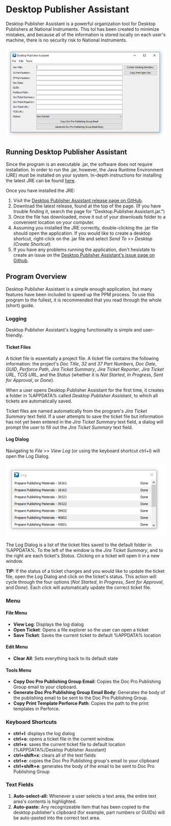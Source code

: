 # Desktop Publisher Assistant

Desktop Publisher Assistant is a powerful organization tool for Desktop Publishers at National Instruments. This tol has been created to minimize mistakes, and because all of the information is stored locally on each user's machine, there is no security risk to National Instruments.

![](readme-images/program.PNG)

## Running Desktop Publisher Assistant

Since the program is an executable .jar, the software does not require installation. In order to run the .jar, however, the Java Runtime Environment (JRE) must be installed on your system. In-depth instructions for installing the latest JRE can be found [here](https://www.ntu.edu.sg/home/ehchua/programming/howto/JDK_HowTo.html#jdk-install).

Once you have installed the JRE:

1. Visit the [Desktop Publisher Assistant release page on GitHub](https://github.com/alexporrello/DesktopPublisherAssistant/releases).
2. Download the latest release, found at the top of the page. (If you have trouble finding it, search the page for "Desktop.Publisher.Assistant.jar.")
3. Once the file has downloaded, move it out of your downloads folder to a convenient location on your computer.
4. Assuming you installed the JRE correctly, double-clicking the .jar file should open the application. If you would like to create a desktop shortcut, right-click on the .jar file and select *Send To* >> *Desktop (Create Shortcut)*.
5. If you have any problems running the application, don't hesistate to create an issue on the [Desktop Publisher Assistant's issue page on Github](https://github.com/alexporrello/DesktopPublisherAssistant/issues).

## Program Overview

Desktop Publisher Assistant is a simple enough application, but many features have been included to speed up the PPM process. To use this program to the fullest, it is recommended that you read through the whole (short) guide.

### Logging

Desktop Publisher Assistant's logging functionality is simple and user-friendly.

#### Ticket Files

A ticket file is essentially a project file. A ticket file contains the following information: the project's _Doc Title_, _32_ and _37 Part Numbers_, _Doc Date_, _GUID_, _Perforce Path_, _Jira Ticket Summary_, _Jira Ticket Reporter_, _Jira Ticket URL_, _TCIS URL_, and the _Status_ (whether it is _Not Started_, _In Progress_, _Sent for Approval_, or _Done_).

When a user opens Desktop Publisher Assistant for the first time, it creates a folder in %APPDATA% called _Desktop Publisher Assistant_, to which all tickets are automatically saved. 

Ticket files are named automatically from the program's _Jira Ticket Summary_ text field. If a user attempts to save the ticket file but information has not yet been entered in the _Jira Ticket Summary_ text field, a dialog will prompt the user to fill out the _Jira Ticket Summary_ text field.

#### Log Dialog

Navigating to _File_ >> _View Log_ (or using the keyboard shortcut ctrl+l) will open the Log Dialog.

![](readme-images/log.PNG)

The Log Dialog is a list of the ticket files saved to the default folder in %APPDATA%. To the left of the window is the _Jira Ticket Summary_, and to the right are each ticket's _Status_. Clicking on a ticket will open it in a new window.

**TIP:** If the status of a ticket changes and you would like to update the ticket file, open the Log Dialog and click on the ticket's status. This action will cycle through the four options (_Not Started_, _In Progress_, _Sent for Approval_, and _Done_). Each click will automatically update the correct ticket file.

### Menu

#### File Menu

* **View Log**: Displays the log dialog
* **Open Ticket**: Opens a file explorer so the user can open a ticket
* **Save Ticket**: Saves the current ticket to default %APPDATA% location

#### Edit Menu

* **Clear All**: Sets everything back to its default state

#### Tools Menu

* **Copy Doc Pro Publishing Group Email**: Copies the Doc Pro Publishing Group email to your clipboard.
* **Generate Doc Pro Publishing Group Email Body**: Generates the body of the publishing email to be sent to the Doc Pro Publishing Group.
* **Copy Print Template Perforce Path**: Copies the path to the print templates in Perforce.

### Keyboard Shortcuts

* **ctrl+l**: displays the log dialog
* **ctrl+o**: opens a ticket file in the current window.
* **ctrl+s**: saves the current ticket file to default location (%APPDATA%/Desktop Publisher Assistant)
* **ctrl+shift+x**: clears all of the text fields
* **ctrl+e**: copies the Doc Pro Publishing group's email to your clipboard
* **ctrl+shift+e**: generates the body of the email to be sent to Doc Pro Publishing Group

### Text Fields

1. **Auto-select-all:** Whenever a user selects a text area, the entire text area's contents is highlighted.
2. **Auto-paste:** Any recognizeable item that has been copied to the desktop publisher's clipboard (for example, part numbers or GUIDs) will be auto-pasted into the correct text area.